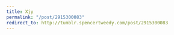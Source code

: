 ```yaml
---
title: Xjy
permalink: "/post/2915300083"
redirect_to: http://tumblr.spencertweedy.com/post/2915300083
---
```


